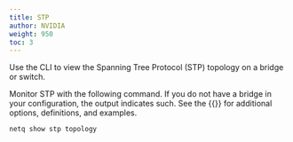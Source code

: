 ```yaml
---
title: STP
author: NVIDIA
weight: 950
toc: 3
---
```


Use the CLI to view the Spanning Tree Protocol (STP) topology on a bridge or switch.

Monitor STP with the following command. If you do not have a bridge in your configuration, the output indicates such. See the {{<link title="show/#netq-show-stp" text="command line reference">}} for additional options, definitions, and examples.

```
netq show stp topology
```